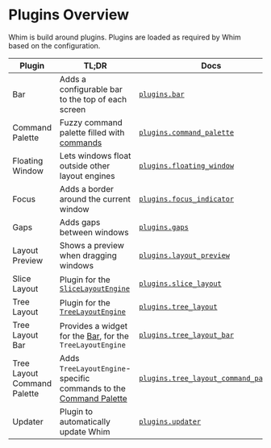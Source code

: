 # Plugins Overview

Whim is build around plugins. Plugins are loaded as required by Whim based on the configuration.

| Plugin                      | TL;DR                                                                                             | Docs                                                                                         |
| --------------------------- | ------------------------------------------------------------------------------------------------- | -------------------------------------------------------------------------------------------- |
| Bar                         | Adds a configurable bar to the top of each screen                                                 | [`plugins.bar`](../customize/plugins/bar.md)                                                 |
| Command Palette             | Fuzzy command palette filled with [commands](../customize/commands.md)                            | [`plugins.command_palette`](../customize/plugins/command-palette.md)                         |
| Floating Window             | Lets windows float outside other layout engines                                                   | [`plugins.floating_window`](../customize/plugins/floating-window.md)                         |
| Focus                       | Adds a border around the current window                                                           | [`plugins.focus_indicator`](../customize/plugins/focus-indicator.md)                         |
| Gaps                        | Adds gaps between windows                                                                         | [`plugins.gaps`](../customize/plugins/gaps.md)                                               |
| Layout Preview              | Shows a preview when dragging windows                                                             | [`plugins.layout_preview`](../customize/plugins/layout-preview.md)                           |
| Slice Layout                | Plugin for the [`SliceLayoutEngine`](../customize/layout-engines.md#slicelayoutengine)            | [`plugins.slice_layout`](../customize/plugins/slice-layout.md)                               |
| Tree Layout                 | Plugin for the [`TreeLayoutEngine`](../customize//layout-engines.md#treelayoutengine)             | [`plugins.tree_layout`](../customize/plugins/tree-layout.md)                                 |
| Tree Layout Bar             | Provides a widget for the [Bar](../plugins/bar.md), for the `TreeLayoutEngine`                    | [`plugins.tree_layout_bar`](../customize/plugins/tree-layout-bar.md)                         |
| Tree Layout Command Palette | Adds `TreeLayoutEngine`-specific commands to the [Command Palette](../plugins/command-palette.md) | [`plugins.tree_layout_command_palette`](../customize/plugins/tree-layout-command-palette.md) |
| Updater                     | Plugin to automatically update Whim                                                               | [`plugins.updater`](../customize/plugins/updater.md)                                         |
